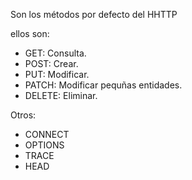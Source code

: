 Son los métodos por defecto del HHTTP

ellos son:

* GET: Consulta.
* POST: Crear.
* PUT: Modificar.
* PATCH: Modificar pequñas entidades.
* DELETE: Eliminar.

Otros:

* CONNECT
* OPTIONS
* TRACE
* HEAD
